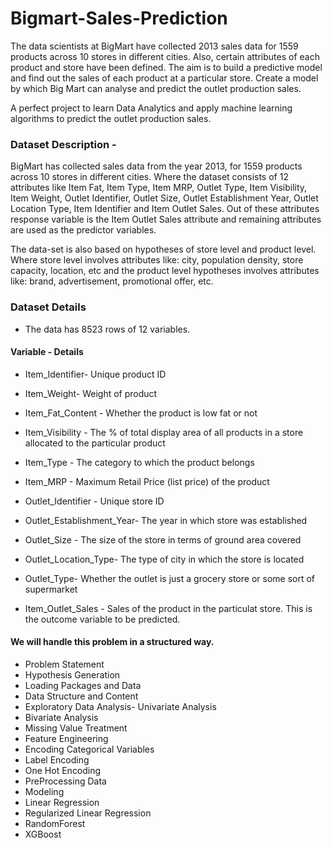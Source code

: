 
# Bigmart-Sales-Prediction

The data scientists at BigMart have collected 2013 sales data for 1559 products across 10 stores in different cities. Also, certain attributes of each product and store have been defined. The aim is to build a predictive model and find out the sales of each product at a particular store. Create a model by which Big Mart can analyse and predict the outlet production sales.

A perfect project to learn Data Analytics and apply machine learning algorithms to predict the outlet production sales.

### Dataset Description -

BigMart has collected sales data from the year 2013, for 1559 products across 10 stores in different cities. Where the dataset consists of 12 attributes like Item Fat, Item Type, Item MRP, Outlet Type, Item Visibility, Item Weight, Outlet Identifier, Outlet Size, Outlet Establishment Year, Outlet Location Type, Item Identifier and Item Outlet Sales. Out of these attributes response variable is the Item Outlet Sales attribute and remaining attributes are used as the predictor variables.

The data-set is also based on hypotheses of store level and product level. Where store level involves attributes like: city, population density, store capacity, location, etc and the product level hypotheses involves attributes like: brand, advertisement, promotional offer, etc.

### Dataset Details

- The data has 8523 rows of 12 variables.

#### Variable - Details

- Item_Identifier- Unique product ID

- Item_Weight- Weight of product

- Item_Fat_Content - Whether the product is low fat or not

- Item_Visibility - The % of total display area of all products in a store allocated to the particular product

- Item_Type - The category to which the product belongs

- Item_MRP - Maximum Retail Price (list price) of the product

- Outlet_Identifier - Unique store ID

- Outlet_Establishment_Year- The year in which store was established

- Outlet_Size - The size of the store in terms of ground area covered

- Outlet_Location_Type- The type of city in which the store is located

- Outlet_Type- Whether the outlet is just a grocery store or some sort of supermarket

- Item_Outlet_Sales - Sales of the product in the particulat store. This is the outcome variable to be predicted.

#### We will handle this problem in a structured way.

- Problem Statement
- Hypothesis Generation
- Loading Packages and Data
- Data Structure and Content
- Exploratory Data Analysis- Univariate Analysis
- Bivariate Analysis
- Missing Value Treatment
- Feature Engineering
- Encoding Categorical Variables
- Label Encoding
- One Hot Encoding
- PreProcessing Data
- Modeling
- Linear Regression
- Regularized Linear Regression
- RandomForest
- XGBoost

